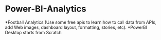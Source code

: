 # Power-BI-Analytics
*Football Analytics (Use some free apis to learn how to call data from APIs, add Web images, dashboard layout, formatting, stories, etc).
*PowerBI Desktop starts from Scratch
